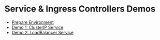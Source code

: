 # Service & Ingress Controllers Demos

* [Prepare Environment](./prep.md)
* [Demo 1: ClusterIP Service](./demo-1.md)
* [Demo 2: LoadBalancer Service](./demo-2.md)
